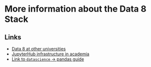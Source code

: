 # More information about the Data 8 Stack
## Links
* [Data 8 at other universities](https://docs.google.com/spreadsheets/u/1/d/1d1eZbu5DhUELQLr4WtlM1MCyRyyZH7leqq8vfvupjLQ/edit#gid=0)
* [JupyterHub infrastructure in academia](https://docs.google.com/spreadsheets/u/1/d/1ycAN3V9O4lg8MwczpTj8kDgNts7vA61R23LwF1atvRw/edit#gid=755271753)
* [Link to `datascience` -> pandas guide](https://inbox.google.com/u/0/search/%22Datascience%20to%20Pandas%20Guide%22)
